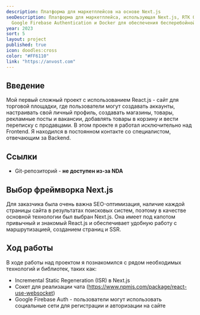 ```yaml
---
description: Платформа для маркетплейсов на основе Next.js
seoDescription: Платформа для маркетплейса, использующая Next.js, RTK Query, WebSocket,
  Google Firebase Authentication и Docker для обеспечения бесперебойной работы пользователей.
year: 2023
sort: 5
layout: project
published: true
icon: doodles:cross
color: "#FF6110"
link: "https://anvost.com"
---
```


## Введение

Мой первый сложный проект с использованием React.js - сайт для торговой площадки, где пользователи могут создавать аккаунты, настраивать свой личный профиль, создавать магазины, товары, рекламные посты и вакансии, добавлять товары в корзину и вести переписку с продавцами. В этом проекте я работал исключительно над Frontend. Я находился в постоянном контакте со специалистом, отвечающим за Backend.

## Ссылки

- Git-репозиторий - **не доступен из-за NDA**

## Выбор фреймворка Next.js

Для заказчика была очень важна SEO-оптимизация, наличие каждой страницы сайта в результатах поисковых систем, поэтому в качестве основной технологии был выбран Next.js. Она имеет под капотом привычный и знакомый React.js и обеспечивает удобную работу с маршрутизацией, созданием страниц и SSR.

## Ход работы

В ходе работы над проектом я познакомился с рядом необходимых технологий и библиотек, таких как:

- Incremental Static Regeneration (ISR) в Next.js
- Сокет для реализации чата (https://www.npmjs.com/package/react-use-websocket)
- Google Firebase Auth - пользователи могут использовать социальные сети для регистрации и авторизации на сайте
